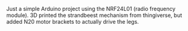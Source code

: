 Just a simple Arduino project using the NRF24L01 (radio frequency module). 3D printed the strandbeest mechanism from thingiverse, but added N20 motor brackets to actually drive the legs.
